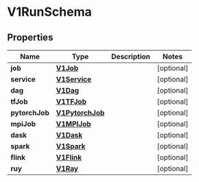 

# V1RunSchema

## Properties

Name | Type | Description | Notes
------------ | ------------- | ------------- | -------------
**job** | [**V1Job**](V1Job.md) |  |  [optional]
**service** | [**V1Service**](V1Service.md) |  |  [optional]
**dag** | [**V1Dag**](V1Dag.md) |  |  [optional]
**tfJob** | [**V1TFJob**](V1TFJob.md) |  |  [optional]
**pytorchJob** | [**V1PytorchJob**](V1PytorchJob.md) |  |  [optional]
**mpiJob** | [**V1MPIJob**](V1MPIJob.md) |  |  [optional]
**dask** | [**V1Dask**](V1Dask.md) |  |  [optional]
**spark** | [**V1Spark**](V1Spark.md) |  |  [optional]
**flink** | [**V1Flink**](V1Flink.md) |  |  [optional]
**ruy** | [**V1Ray**](V1Ray.md) |  |  [optional]



